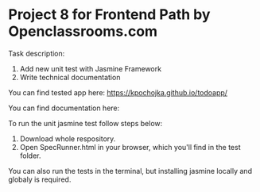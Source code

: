 # Project 8 for Frontend Path by Openclassrooms.com
Task description:
1. Add new unit test with Jasmine Framework
2. Write technical documentation

You can find tested app here: 
https://kpochojka.github.io/todoapp/

You can find documentation here:

To run the unit jasmine test follow steps below:
1. Download whole respository.
2. Open SpecRunner.html in your browser, which you'll find in the test folder.

You can also run the tests in the terminal, but installing jasmine locally and globaly is required.

